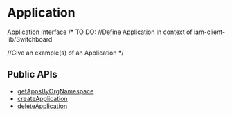 # Application
[Application Interface](../api/interfaces/cacheServerClient_cacheServerClient_types.IApp.md)
/*
TO DO: 
//Define Application in context of iam-client-lib/Switchboard

//Give an example(s) of an Application
*/

## Public APIs
- [getAppsByOrgNamespace](../api/modules/iam.md#createorganization)
- [createApplication](../api/modules/iam.md#getorghierarchy)
- [deleteApplication](../api/modules/iam.md#deleteorganization)


